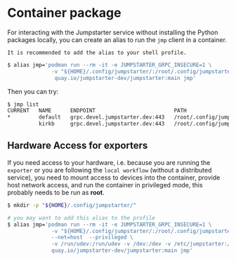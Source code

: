 # Container package

For interacting with the Jumpstarter service without installing the Python
packages locally, you can create an alias to run the `jmp` client in a container.

```{tip}
It is recommended to add the alias to your shell profile.
```

```bash
$ alias jmp='podman run --rm -it -e JUMPSTARTER_GRPC_INSECURE=1 \
              -v "${HOME}/.config/jumpstarter/:/root/.config/jumpstarter" \
               quay.io/jumpstarter-dev/jumpstarter:main jmp'
```

Then you can try:

```bash
$ jmp list
CURRENT   NAME      ENDPOINT                         PATH
*         default   grpc.devel.jumpstarter.dev:443   /root/.config/jumpstarter/clients/default.yaml
          kirkb     grpc.devel.jumpstarter.dev:443   /root/.config/jumpstarter/clients/kirkb.yaml
```

## Hardware Access for exporters

If you need access to your hardware, i.e. because you are running the `exporter`
or you are following the `local workflow` (without a distributed service), you need
to mount access to devices into the container, provide host network access,
and run the container in privileged mode, this probably needs to be run as **root**.


```bash
$ mkdir -p "${HOME}/.config/jumpstarter/"

# you may want to add this alias to the profile
$ alias jmp='podman run --rm -it -e JUMPSTARTER_GRPC_INSECURE=1 \
              -v "${HOME}/.config/jumpstarter/:/root/.config/jumpstarter" \
              --net=host  --privileged \
              -v /run/udev:/run/udev -v /dev:/dev -v /etc/jumpstarter:/etc/jumpstarter \
              quay.io/jumpstarter-dev/jumpstarter:main jmp'
```

